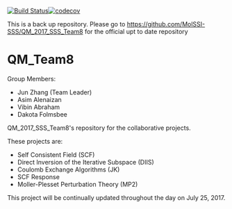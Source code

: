 [![Build Status](https://travis-ci.org/dlf57/QM_Team8.svg?branch=master)](https://travis-ci.org/dlf57/QM_Team8)[![codecov](https://codecov.io/gh/dlf57/QM_Team8/branch/master/graph/badge.svg)](https://codecov.io/gh/dlf57/QM_Team8)

This is a back up repository. Please go to https://github.com/MolSSI-SSS/QM_2017_SSS_Team8 for the official upt to date repository

# QM_Team8

Group Members:
- Jun Zhang (Team Leader)
- Asim Alenaizan
- Vibin Abraham
- Dakota Folmsbee

QM_2017_SSS_Team8's repository for the collaborative projects.

These projects are:
- Self Consistent Field (SCF)
- Direct Inversion of the Iterative Subspace (DIIS)
- Coulomb Exchange Algorithms (JK)
- SCF Response
- Moller-Plesset Perturbation Theory (MP2)

This project will be continually updated throughout the day on July 25, 2017.
